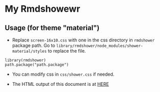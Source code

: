 # My Rmdshowewr

## Usage (for theme "material")

+ Replace `screen-16x10.css` with one in the css directory
in `rmdshower` package path. Go to
`library/rmdshower/node_modules/shower-material/styles` to
replace the file.

```{r}
library(rmdshower)
path.package("path.package")
```
+ You can modify css in `css/shower.css` if needed.

+ The HTML output of this document is at [HERE](index.html)
